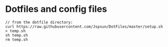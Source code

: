 # Dotfiles and config files

```
// from the dotfile directory:
curl https://raw.githubusercontent.com/Jspsun/DotFiles/master/setup.sh > temp.sh
sh temp.sh
rm temp.sh

```
